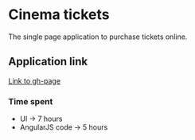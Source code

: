 # Cinema tickets
The single page application to purchase tickets online.

## Application link
[Link to gh-page](https://simpleoneman.github.io/cinema-tickets/)


### Time spent
- UI -> 7 hours
- AngularJS code -> 5 hours
